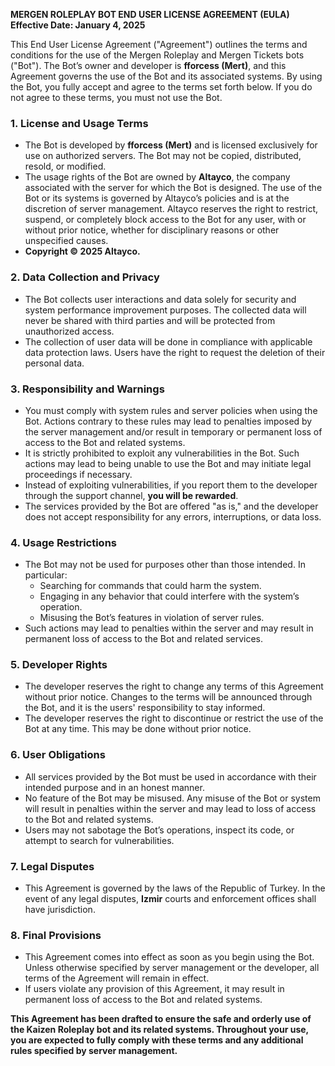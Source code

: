 **MERGEN ROLEPLAY BOT END USER LICENSE AGREEMENT (EULA)**  
**Effective Date: January 4, 2025**

This End User License Agreement ("Agreement") outlines the terms and conditions for the use of the Mergen Roleplay and Mergen Tickets bots ("Bot"). The Bot’s owner and developer is **fforcess (Mert)**, and this Agreement governs the use of the Bot and its associated systems. By using the Bot, you fully accept and agree to the terms set forth below. If you do not agree to these terms, you must not use the Bot.

### 1. **License and Usage Terms**
- The Bot is developed by **fforcess (Mert)** and is licensed exclusively for use on authorized servers. The Bot may not be copied, distributed, resold, or modified.  
- The usage rights of the Bot are owned by **Altayco**, the company associated with the server for which the Bot is designed. The use of the Bot or its systems is governed by Altayco’s policies and is at the discretion of server management. Altayco reserves the right to restrict, suspend, or completely block access to the Bot for any user, with or without prior notice, whether for disciplinary reasons or other unspecified causes.  
- **Copyright © 2025 Altayco.**  

### 2. **Data Collection and Privacy**
- The Bot collects user interactions and data solely for security and system performance improvement purposes. The collected data will never be shared with third parties and will be protected from unauthorized access.
- The collection of user data will be done in compliance with applicable data protection laws. Users have the right to request the deletion of their personal data.

### 3. **Responsibility and Warnings**
- You must comply with system rules and server policies when using the Bot. Actions contrary to these rules may lead to penalties imposed by the server management and/or result in temporary or permanent loss of access to the Bot and related systems.
- It is strictly prohibited to exploit any vulnerabilities in the Bot. Such actions may lead to being unable to use the Bot and may initiate legal proceedings if necessary.
- Instead of exploiting vulnerabilities, if you report them to the developer through the support channel, **you will be rewarded**.
- The services provided by the Bot are offered "as is," and the developer does not accept responsibility for any errors, interruptions, or data loss.

### 4. **Usage Restrictions**
- The Bot may not be used for purposes other than those intended. In particular:
  - Searching for commands that could harm the system.
  - Engaging in any behavior that could interfere with the system’s operation.
  - Misusing the Bot’s features in violation of server rules.
- Such actions may lead to penalties within the server and may result in permanent loss of access to the Bot and related services.

### 5. **Developer Rights**
- The developer reserves the right to change any terms of this Agreement without prior notice. Changes to the terms will be announced through the Bot, and it is the users' responsibility to stay informed.
- The developer reserves the right to discontinue or restrict the use of the Bot at any time. This may be done without prior notice.

### 6. **User Obligations**
- All services provided by the Bot must be used in accordance with their intended purpose and in an honest manner.
- No feature of the Bot may be misused. Any misuse of the Bot or system will result in penalties within the server and may lead to loss of access to the Bot and related systems.
- Users may not sabotage the Bot’s operations, inspect its code, or attempt to search for vulnerabilities.

### 7. **Legal Disputes**
- This Agreement is governed by the laws of the Republic of Turkey. In the event of any legal disputes, **Izmir** courts and enforcement offices shall have jurisdiction.

### 8. **Final Provisions**
- This Agreement comes into effect as soon as you begin using the Bot. Unless otherwise specified by server management or the developer, all terms of the Agreement will remain in effect.
- If users violate any provision of this Agreement, it may result in permanent loss of access to the Bot and related systems.

**This Agreement has been drafted to ensure the safe and orderly use of the Kaizen Roleplay bot and its related systems. Throughout your use, you are expected to fully comply with these terms and any additional rules specified by server management.**
